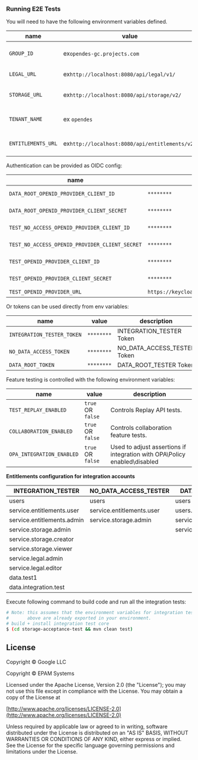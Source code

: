 ### Running E2E Tests

You will need to have the following environment variables defined.

| name                      | value                                          | description                                                                                                                      | sensitive? | source                                                       |
|---------------------------|------------------------------------------------|----------------------------------------------------------------------------------------------------------------------------------|------------|--------------------------------------------------------------|
| `GROUP_ID`                | ex`opendes-gc.projects.com`                    | OSDU R2 to run tests under                                                                                                       | no         | -                                                            |
| `LEGAL_URL`               | ex`http://localhost:8080/api/legal/v1/`        | Legal API endpoint                                                                                                               | no         | -                                                            |
| `STORAGE_URL`             | ex`http://localhost:8080/api/storage/v2/`      | Endpoint of storage service                                                                                                      | no         | -                                                            |
| `TENANT_NAME`             | ex `opendes`                                   | OSDU tenant used for testing                                                                                                     | no         | --                                                           |
| `ENTITLEMENTS_URL`        | ex`http://localhost:8080/api/entitlements/v2/` | Endpoint of entitlements service                                                                                                 | no         | -                                                            |

Authentication can be provided as OIDC config:

| name                                           | value                                   | description                         | sensitive?                                        | source |
|------------------------------------------------|-----------------------------------------|-------------------------------------|---------------------------------------------------|--------|
| `DATA_ROOT_OPENID_PROVIDER_CLIENT_ID`          | `********`                              | DATA_ROOT_TESTER Client Id          | yes                                               | -      |
| `DATA_ROOT_OPENID_PROVIDER_CLIENT_SECRET`      | `********`                              | DATA_ROOT_TESTER Client secret      | yes                                               | -      |
| `TEST_NO_ACCESS_OPENID_PROVIDER_CLIENT_ID`     | `********`                              | NO_DATA_ACCESS_TESTER Client Id     | yes                                               | -      |
| `TEST_NO_ACCESS_OPENID_PROVIDER_CLIENT_SECRET` | `********`                              | NO_DATA_ACCESS_TESTER Client secret | Client secret for `$NO_ACCESS_INTEGRATION_TESTER` | -      |
| `TEST_OPENID_PROVIDER_CLIENT_ID`               | `********`                              | INTEGRATION_TESTER Client Id        | yes                                               | -      |
| `TEST_OPENID_PROVIDER_CLIENT_SECRET`           | `********`                              | INTEGRATION_TESTER Client secret    | Client secret for `$INTEGRATION_TESTER`           | -      |
| `TEST_OPENID_PROVIDER_URL`                     | `https://keycloak.com/auth/realms/osdu` | OpenID provider url                 | yes                                               | --     |

Or tokens can be used directly from env variables:

| name                       | value      | description                 | sensitive? | source |
|----------------------------|------------|-----------------------------|------------|--------|
| `INTEGRATION_TESTER_TOKEN` | `********` | INTEGRATION_TESTER Token    | yes        | -      |
| `NO_DATA_ACCESS_TOKEN`     | `********` | NO_DATA_ACCESS_TESTER Token | yes        | -      |
| `DATA_ROOT_TOKEN`          | `********` | DATA_ROOT_TESTER Token      | yes        | -      |


Feature testing is controlled with the following environment variables:

| name                      | value             | description                                                               |
|---------------------------|-------------------|---------------------------------------------------------------------------|
| `TEST_REPLAY_ENABLED`     | `true` OR `false` | Controls Replay API tests.                                                |
| `COLLABORATION_ENABLED`   | `true` OR `false` | Controls collaboration feature tests.                                     |
| `OPA_INTEGRATION_ENABLED` | `true` OR `false` | Used to adjust assertions if integration with OPA\Policy enabled\disabled |



**Entitlements configuration for integration accounts**

| INTEGRATION_TESTER         | NO_DATA_ACCESS_TESTER     | DATA_ROOT_TESTER          |
|----------------------------|---------------------------|---------------------------|
| users                      | users                     | users                     |
| service.entitlements.user  | service.entitlements.user | users.data.root           |
| service.entitlements.admin | service.storage.admin     | service.entitlements.user |
| service.storage.admin      |                           | service.storage.viewer    |
| service.storage.creator    |                           |                           |
| service.storage.viewer     |                           |                           |
| service.legal.admin        |                           |                           |
| service.legal.editor       |                           |                           |
| data.test1                 |                           |                           |
| data.integration.test      |                           |                           |

Execute following command to build code and run all the integration tests:

 ```bash
 # Note: this assumes that the environment variables for integration tests as outlined
 #       above are already exported in your environment.
 # build + install integration test core
 $ (cd storage-acceptance-test && mvn clean test)
 ```

## License

Copyright © Google LLC

Copyright © EPAM Systems

Licensed under the Apache License, Version 2.0 (the "License");
you may not use this file except in compliance with the License.
You may obtain a copy of the License at

[http://www.apache.org/licenses/LICENSE-2.0](http://www.apache.org/licenses/LICENSE-2.0)

Unless required by applicable law or agreed to in writing, software
distributed under the License is distributed on an "AS IS" BASIS,
WITHOUT WARRANTIES OR CONDITIONS OF ANY KIND, either express or implied.
See the License for the specific language governing permissions and
limitations under the License.
